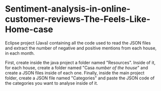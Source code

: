 # Sentiment-analysis-in-online-customer-reviews-The-Feels-Like-Home-case
Eclipse project (Java) containing all the code used to read the JSON files and extract the number of negative and positive mentions
from each house, in each month.

First, create inside the java project a folder named "Resources". Inside of it, for each house, create a folder named "Casa *number
of the house*" and create a JSON files inside of each one. Finally, inside the main project folder, create a JSON file named "Categories"
and paste the JSON code of the categories you want to analyse inside of it.
